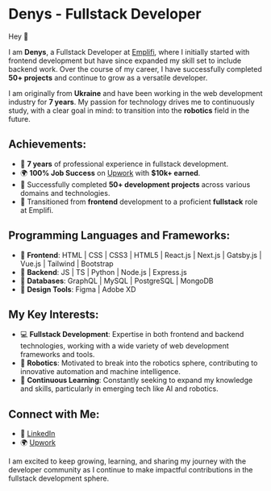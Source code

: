 # **Denys - Fullstack Developer**

Hey 🙂

I am **Denys**, a Fullstack Developer at [Emplifi](https://emplifi.io/), where I initially started with frontend development but have since expanded my skill set to include backend work. Over the course of my career, I have successfully completed **50+ projects** and continue to grow as a versatile developer.

I am originally from **Ukraine** and have been working in the web development industry for **7 years**.
My passion for technology drives me to continuously study, with a clear goal in mind: to transition into the **robotics** field in the future.

## **Achievements**:

- 🎯 **7 years** of professional experience in fullstack development.
- 🌍 **100% Job Success** on [Upwork](https://www.upwork.com/freelancers/~01ac66f279b7e37561) with **$10k+ earned**.
- 💼 Successfully completed **50+ development projects** across various domains and technologies.
- 🚀 Transitioned from **frontend** development to a proficient **fullstack** role at Emplifi.

## **Programming Languages and Frameworks**:

- 📍 **Frontend**: HTML | CSS | CSS3 | HTML5 | React.js | Next.js | Gatsby.js | Vue.js | Tailwind | Bootstrap
- 📍 **Backend**: JS | TS | Python | Node.js | Express.js
- 📍 **Databases**: GraphQL | MySQL | PostgreSQL | MongoDB
- 📍 **Design Tools**: Figma | Adobe XD

## **My Key Interests**:

- 💻 **Fullstack Development**: Expertise in both frontend and backend technologies, working with a wide variety of web development frameworks and tools.
- 🤖 **Robotics**: Motivated to break into the robotics sphere, contributing to innovative automation and machine intelligence.
- 🌟 **Continuous Learning**: Constantly seeking to expand my knowledge and skills, particularly in emerging tech like AI and robotics.

## **Connect with Me**:

- 💼 [LinkedIn](https://www.linkedin.com/in/danylkod/)
- 🌍 [Upwork](https://www.upwork.com/freelancers/~01ac66f279b7e37561)

I am excited to keep growing, learning, and sharing my journey with the developer community as I continue to make impactful contributions in the fullstack development sphere.
